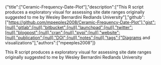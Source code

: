 {"title":["Ceramic-Frequency-Date-Plot"],"description":["This R script produces a exploratory visual for assessing site date ranges originally suggested to me by Wesley Bernardini Redlands University"],"github":["https://github.com/mpeeples2008/Ceramic-Frequency-Date-Plot"],"gist":[null],"gitlab":[null],"bitbucket":[null],"launchpad":[null],"twitter":[null],"blogpost":[null],"cran":[null],"pypi":[null],"website":[null],"publication":[null],"DOI":[null],"notes":[null],"tags":["Diagrams and visualizations"],"authors":["mpeeples2008"]}

This R script produces a exploratory visual for assessing site date ranges originally suggested to me by Wesley Bernardini Redlands University